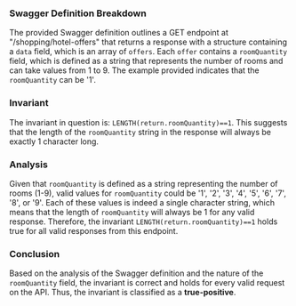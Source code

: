 ### Swagger Definition Breakdown
The provided Swagger definition outlines a GET endpoint at "/shopping/hotel-offers" that returns a response with a structure containing a `data` field, which is an array of `offers`. Each `offer` contains a `roomQuantity` field, which is defined as a string that represents the number of rooms and can take values from 1 to 9. The example provided indicates that the `roomQuantity` can be '1'. 

### Invariant
The invariant in question is: `LENGTH(return.roomQuantity)==1`. This suggests that the length of the `roomQuantity` string in the response will always be exactly 1 character long. 

### Analysis
Given that `roomQuantity` is defined as a string representing the number of rooms (1-9), valid values for `roomQuantity` could be '1', '2', '3', '4', '5', '6', '7', '8', or '9'. Each of these values is indeed a single character string, which means that the length of `roomQuantity` will always be 1 for any valid response. Therefore, the invariant `LENGTH(return.roomQuantity)==1` holds true for all valid responses from this endpoint. 

### Conclusion
Based on the analysis of the Swagger definition and the nature of the `roomQuantity` field, the invariant is correct and holds for every valid request on the API. Thus, the invariant is classified as a **true-positive**.

